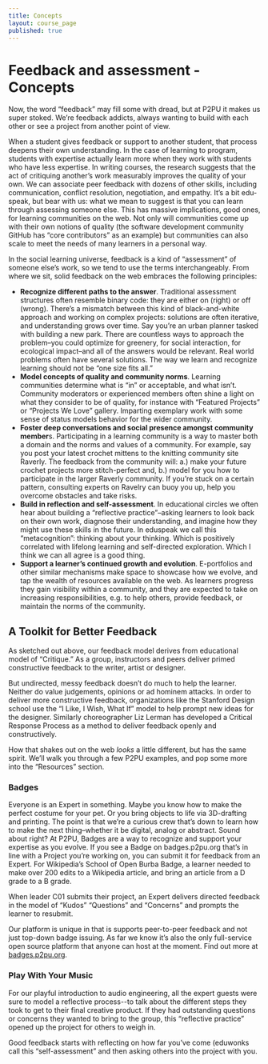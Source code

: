 ```yaml
---
title: Concepts
layout: course_page
published: true
---
```


# Feedback and assessment - Concepts

Now, the word “feedback” may fill some with dread, but at P2PU it makes us super stoked. We’re feedback addicts, always wanting to build with each other or see a project from another point of view. 

When a student gives feedback or support to another student, that process deepens their own understanding. In the case of learning to program, students with expertise actually learn more when they work with students who have less expertise. In writing courses, the research suggests that the act of critiquing another’s work measurably improves the quality of your own. We can associate peer feedback with dozens of other skills, including communication, conflict resolution, negotiation, and empathy. It’s a bit edu-speak, but bear with us: what we mean to suggest is that you can learn through assessing someone else. This has massive implications, good ones, for learning communities on the web. Not only will communities come up with their own notions of quality (the software development community GitHub has “core contributors” as an example) but communities can also scale to meet the needs of many learners in a personal way.

In the social learning universe, feedback is a kind of “assessment” of someone else’s work, so we tend to use the terms interchangeably. From where we sit, solid feedback on the web embraces the following principles:

- **Recognize different paths to the answer**. Traditional assessment structures often resemble binary code: they are either on (right) or off (wrong). There’s a mismatch between this kind of black-and-white approach and working on complex projects: solutions are often iterative, and understanding grows over time. Say you’re an urban planner tasked with building a new park. There are countless ways to approach the problem–you could optimize for greenery, for social interaction, for ecological impact–and all of the answers would be relevant. Real world problems often have several solutions. The way we learn and recognize learning should not be “one size fits all.”
- **Model concepts of quality and community norms**. Learning communities determine what is “in” or acceptable, and what isn’t. Community moderators or experienced members often shine a light on what they consider to be of quality, for instance with “Featured Projects” or “Projects We Love” gallery. Imparting exemplary work with some sense of status models behavior for the wider community.
- **Foster deep conversations and social presence amongst community member**s. Participating in a learning community is a way to master both a domain and the norms and values of a community. For example, say you post your latest crochet mittens to the knitting community site Raverly. The feedback from the community will: a.) make your future crochet projects more stitch-perfect and, b.) model for you how to participate in the larger Raverly community. If you’re stuck on a certain pattern, consulting experts on Ravelry can buoy you up, help you overcome obstacles and take risks.
- **Build in reflection and self-assessment**. In educational circles we often hear about building a “reflective practice”–asking learners to look back on their own work, diagnose their understanding, and imagine how they might use these skills in the future. In eduspeak we call this “metacognition”: thinking about your thinking. Which is positively correlated with lifelong learning and self-directed exploration. Which I think we can all agree is a good thing.
- **Support a learner’s continued growth and evolution**. E-portfolios and other similar mechanisms make space to showcase how we evolve, and tap the wealth of resources available on the web. As learners progress they gain visibility within a community, and they are expected to take on increasing responsibilities, e.g. to help others, provide feedback, or maintain the norms of the community.

## A Toolkit for Better Feedback

As sketched out above, our feedback model derives from educational model of “Critique.” As a group, instructors and peers deliver primed constructive feedback to the writer, artist or designer. 

But undirected, messy feedback doesn’t do much to help the learner. Neither do value judgements, opinions or ad hominem attacks. In order to deliver more constructive feedback, organizations like the Stanford Design school use the “I Like, I Wish, What If” model to help prompt new ideas for the designer. Similarly choreographer Liz Lerman has developed a Critical Response Process as a method to deliver feedback openly and constructively. 


How that shakes out on the web *looks* a little different, but has the same spirit. We’ll walk you through a few P2PU examples, and pop some more into the “Resources” section.

### Badges
Everyone is an Expert in something. Maybe you know how to make the perfect costume for your pet. Or you bring objects to life via 3D-drafting and printing. The point is that we’re a curious crew that’s down to learn how to make the next thing–whether it be digital, analog or abstract. Sound about right?
At P2PU, Badges are a way to recognize and support your expertise as you evolve. If you see a Badge on badges.p2pu.org that’s in line with a Project you’re working on, you can submit it for feedback from an Expert.
For Wikipedia’s School of Open Burba Badge, a learner needed to make over 200 edits to a Wikipedia article, and bring an article from a D grade to a B grade. 

When leader C01 submits their project, an Expert delivers directed feedback in the model of “Kudos” “Questions” and “Concerns” and prompts the learner to resubmit.


Our platform is unique in that is supports peer-to-peer feedback and not just top-down badge issuing. As far we know it’s also the only full-service open source platform that anyone can host at the moment. Find out more at [badges.p2pu.org](badges.p2pu.org).

### Play With Your Music
For our playful introduction to audio engineering, all the expert guests were sure to model a reflective process--to talk about the different steps they took to get to their final creative product. If they had outstanding questions or concerns they wanted to bring to the group, this “reflective practice” opened up the project for others to weigh in.



Good feedback starts with reflecting on how far you’ve come (eduwonks call this “self-assessment” and then asking others into the project with you.